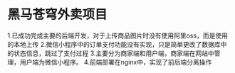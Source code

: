 # 黑马苍穹外卖项目

1.已成功完成主要的后端开发，对于上传商品图片时没有使用阿里oss，而是使用的本地上传
2.微信小程序中的订单支付功能没有实现，只是简单更改了数据库中的状态信息，跳过了支付过程
3.主要分为商家端和用户端，商家端在网站中管理，用户端为微信小程序。
4.前端部署在nginx中，实现了前后端分离操作
